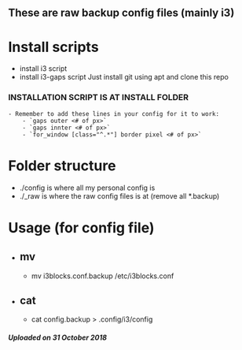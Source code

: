 ## These are raw backup config files (mainly i3)

# Install scripts
- install i3 script
- install i3-gaps script
Just install git using apt and clone this repo
### INSTALLATION SCRIPT IS AT INSTALL FOLDER
    - Remember to add these lines in your config for it to work:
        - `gaps outer <# of px>`
        - `gaps innter <# of px>`
        - `for_window [class="^.*"] border pixel <# of px>`


# Folder structure
- ./config is where all my personal config is
- ./_raw is where the raw config files is at (remove all *.backup)

# Usage (for config file)
- ## mv
    - mv i3blocks.conf.backup /etc/i3blocks.conf
- ## cat
    - cat config.backup > .config/i3/config

##### Uploaded on 31 October 2018
